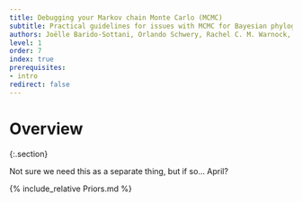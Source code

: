 ```yaml
---
title: Debugging your Markov chain Monte Carlo (MCMC)
subtitle: Practical guidelines for issues with MCMC for Bayesian phylogenetic inference
authors: Joëlle Barido-Sottani, Orlando Schwery, Rachel C. M. Warnock, Chi Zhang, April Marie Wright
level: 1
order: 7
index: true
prerequisites:
- intro
redirect: false
---
```


Overview
========
{:.section}

Not sure we need this as a separate thing, but if so... April?


{% include_relative Priors.md %}
